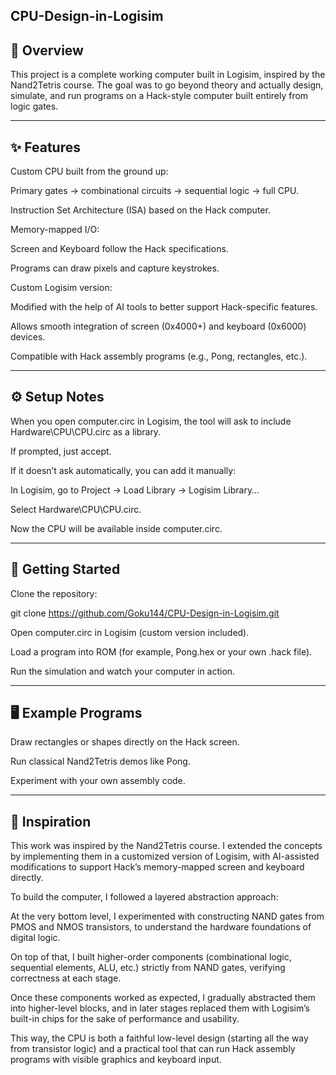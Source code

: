 ## CPU-Design-in-Logisim
## 📖 Overview

This project is a complete working computer built in Logisim, inspired by the Nand2Tetris
 course.
The goal was to go beyond theory and actually design, simulate, and run programs on a Hack-style computer built entirely from logic gates.

***

## ✨ Features

Custom CPU built from the ground up:

Primary gates → combinational circuits → sequential logic → full CPU.

Instruction Set Architecture (ISA) based on the Hack computer.

Memory-mapped I/O:

Screen and Keyboard follow the Hack specifications.

Programs can draw pixels and capture keystrokes.

Custom Logisim version:

Modified with the help of AI tools to better support Hack-specific features.

Allows smooth integration of screen (0x4000+) and keyboard (0x6000) devices.

Compatible with Hack assembly programs (e.g., Pong, rectangles, etc.).

***

## ⚙️ Setup Notes

When you open computer.circ in Logisim, the tool will ask to include Hardware\CPU\CPU.circ as a library.

If prompted, just accept.

If it doesn’t ask automatically, you can add it manually:

In Logisim, go to Project → Load Library → Logisim Library…

Select Hardware\CPU\CPU.circ.

Now the CPU will be available inside computer.circ.

***

## 🚀 Getting Started

Clone the repository:

git clone https://github.com/Goku144/CPU-Design-in-Logisim.git


Open computer.circ in Logisim (custom version included).

Load a program into ROM (for example, Pong.hex or your own .hack file).

Run the simulation and watch your computer in action.

***

## 🖥️ Example Programs

Draw rectangles or shapes directly on the Hack screen.

Run classical Nand2Tetris demos like Pong.

Experiment with your own assembly code.

***

## 🙌 Inspiration

This work was inspired by the Nand2Tetris course.
I extended the concepts by implementing them in a customized version of Logisim, with AI-assisted modifications to support Hack’s memory-mapped screen and keyboard directly.

To build the computer, I followed a layered abstraction approach:

At the very bottom level, I experimented with constructing NAND gates from PMOS and NMOS transistors, to understand the hardware foundations of digital logic.

On top of that, I built higher-order components (combinational logic, sequential elements, ALU, etc.) strictly from NAND gates, verifying correctness at each stage.

Once these components worked as expected, I gradually abstracted them into higher-level blocks, and in later stages replaced them with Logisim’s built-in chips for the sake of performance and usability.

This way, the CPU is both a faithful low-level design (starting all the way from transistor logic) and a practical tool that can run Hack assembly programs with visible graphics and keyboard input.